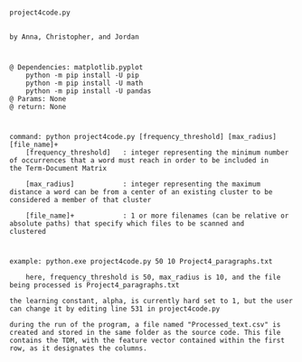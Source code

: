 ###
	project4code.py
###

##
	by Anna, Christopher, and Jordan
## 

#
	@ Dependencies: matplotlib.pyplot
        python -m pip install -U pip
        python -m pip install -U math
        python -m pip install -U pandas
    @ Params: None
    @ return: None
#

#
	command: python project4code.py [frequency_threshold] [max_radius] [file_name]+
		[frequency_threshold]	: integer representing the minimum number of occurrences that a word must reach in order to be included in 								the Term-Document Matrix

		[max_radius] 			: integer representing the maximum distance a word can be from a center of an existing cluster to be 									considered a member of that cluster

		[file_name]+ 			: 1 or more filenames (can be relative or absolute paths) that specify which files to be scanned and 									clustered
#
#
	example: python.exe project4code.py 50 10 Project4_paragraphs.txt

		here, frequency_threshold is 50, max_radius is 10, and the file being processed is Project4_paragraphs.txt

	the learning constant, alpha, is currently hard set to 1, but the user can change it by editing line 531 in project4code.py

	during the run of the program, a file named "Processed_text.csv" is created and stored in the same folder as the source code. This file contains the TDM, with the feature vector contained within the first row, as it designates the columns. 
#
